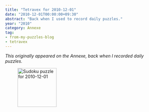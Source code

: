 ```yaml
---
title: "Tetravex for 2010-12-01"
date: "2010-12-01T00:00:00+09:30"
abstract: "Back when I used to record daily puzzles."
year: "2010"
category: Annexe
tag:
- from-my-puzzles-blog
- tetravex
---
```

<p style="font-style:italic;">This originally appeared on the Annexe, back when I recorded daily puzzles.</p>

<figure><p><img src="https://rubenerd.com/files/museum/tetravex-2010-12-01.png" alt="Sudoku puzzle for 2010-12-01" style="width:126px; height:126px; image-rendering:optimizeSpeed; image-rendering:-moz-crisp-edges; image-rendering:-o-crisp-edges; image-rendering:-webkit-optimize-contrast; image-rendering:optimize-contrast; image-rendering:crisp-edges; image-rendering:pixelated; -ms-interpolation-mode:nearest-neighbor;" /></p></figure>
